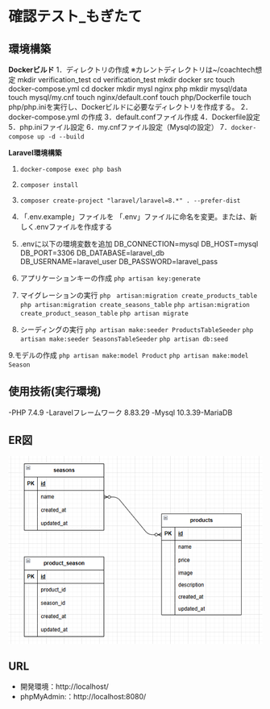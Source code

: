 # 確認テスト_もぎたて

## 環境構築
**Dockerビルド**
1．ディレクトリの作成
※カレントディレクトリは~/coachtech想定
mkdir verification_test
cd verification_test
mkdir docker src
touch docker-compose.yml
cd docker
mkdir mysl nginx php
mkdir mysql/data
touch mysql/my.cnf
touch nginx/default.conf
touch php/Dockerfile
touch php/php.iniを実行し、Dockerビルドに必要なディレクトリを作成する。
2．docker-compose.yml の作成
3．default.confファイル作成
4．Dockerfile設定
5．php.iniファイル設定
6．my.cnfファイル設定（Mysqlの設定）
7．`docker-compose up -d --build`

**Laravel環境構築**
1. `docker-compose exec php bash`
2. `composer install`
3. `composer create-project "laravel/laravel=8.*" . --prefer-dist`
4. 「.env.example」ファイルを 「.env」ファイルに命名を変更。または、新しく.envファイルを作成する
5. .envに以下の環境変数を追加
DB_CONNECTION=mysql
DB_HOST=mysql
DB_PORT=3306
DB_DATABASE=laravel_db
DB_USERNAME=laravel_user
DB_PASSWORD=laravel_pass
6. アプリケーションキーの作成
`php artisan key:generate`
7. マイグレーションの実行
`php　artisan:migration create_products_table`
`php artisan:migration create_seasons_table`
`php artisan:migration create_product_season_table`
`php artisan migrate`

8. シーディングの実行
`php artisan make:seeder ProductsTableSeeder`
`php artisan make:seeder SeasonsTableSeeder`
`php artisan db:seed`

9.モデルの作成
`php artisan make:model Product`
`php artisan make:model Season`

## 使用技術(実行環境)
-PHP 7.4.9
-Laravelフレームワーク 8.83.29
-Mysql 10.3.39-MariaDB

## ER図
![alt](ER.png)

## URL
- 開発環境：http://localhost/
- phpMyAdmin:：http://localhost:8080/